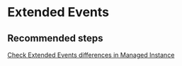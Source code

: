 <properties
	pageTitle="Features/Extended Events"
	description="Features/Extended Events"
	service="microsoft.sql"
	resource="servers"
	authors="MladjoA"
	displayOrder=""
	selfHelpType="generic"
	supportTopicIds="32608395"
	resourceTags=""
	productPesIds="16259"
	cloudEnvironments="public"
/>

# Extended Events

## **Recommended steps**
[Check Extended Events differences in Managed Instance](https://docs.microsoft.com/en-us/azure/sql-database/sql-database-managed-instance-transact-sql-information#extended-events)
